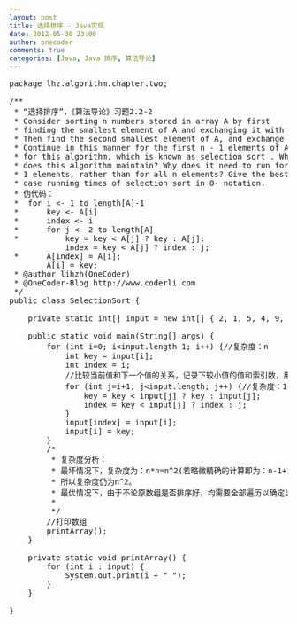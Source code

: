 ```yaml
---
layout: post
title: 选择排序 - Java实现
date: 2012-05-30 23:00
author: onecoder
comments: true
categories: [Java, Java 排序, 算法导论]
---
```

<pre class="brush:java;first-line:1;pad-line-numbers:true;highlight:null;collapse:false;">
package lhz.algorithm.chapter.two;

/**
 * &ldquo;选择排序&rdquo;，《算法导论》习题2.2-2 
 * Consider sorting n numbers stored in array A by first
 * finding the smallest element of A and exchanging it with the element in A[1].
 * Then find the second smallest element of A, and exchange it with A[2].
 * Continue in this manner for the first n - 1 elements of A. Write pseudocode
 * for this algorithm, which is known as selection sort . What loop invariant
 * does this algorithm maintain? Why does it need to run for only the first n -
 * 1 elements, rather than for all n elements? Give the best-case and worst-
 * case running times of selection sort in &Theta;- notation. 
 * 伪代码：
 * 	for i &lt;- 1 to length[A]-1
 * 		key &lt;- A[i]
 * 		index &lt;- i
 * 		for j &lt;- 2 to length[A]
 * 			key = key &lt; A[j] ? key : A[j];
			index = key &lt; A[j] ? index : j;
 * 		A[index] = A[i];
		A[i] = key;	
 * @author lihzh(OneCoder)
 * @OneCoder-Blog http://www.coderli.com
 */
public class SelectionSort {
	
	private static int[] input = new int[] { 2, 1, 5, 4, 9, 8, 6, 7, 10, 3 };

	public static void main(String[] args) {
		for (int i=0; i&lt;input.length-1; i++) {//复杂度：n
			int key = input[i];
			int index = i;
			//比较当前值和下一个值的关系，记录下较小值的值和索引数，用于交换。
			for (int j=i+1; j&lt;input.length; j++) {//复杂度：1+2+...+(n-1)=&Theta;(n^2)
				key = key &lt; input[j] ? key : input[j];
				index = key &lt; input[j] ? index : j;
			}
			input[index] = input[i];
			input[i] = key;
		}
		/*
		 * 复杂度分析：
		 * 最坏情况下，复杂度为：n*n=n^2(若略微精确的计算即为：n-1+1+2+...+n-1=(2+n)*(n-1)/2,
		 * 所以复杂度仍为n^2。
		 * 最优情况下，由于不论原数组是否排序好，均需要全部遍历以确定当前的最小值，所以复杂度不变仍未n^2。
		 * 
		 */
		//打印数组
		printArray();
	}
	
	private static void printArray() {
		for (int i : input) {
			System.out.print(i + &quot; &quot;);
		}
	}

}

</pre>

